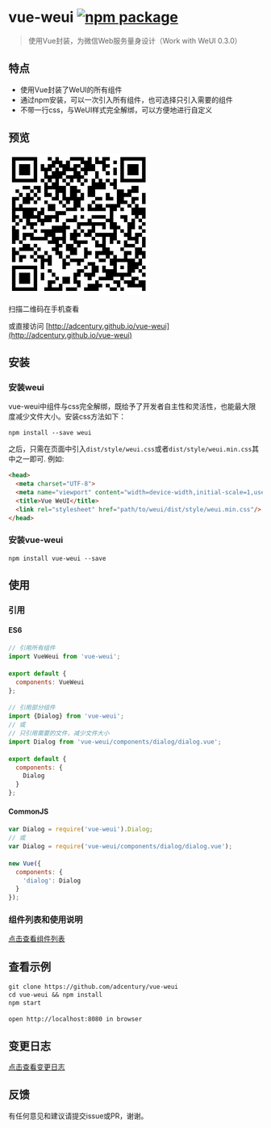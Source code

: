 # vue-weui [![npm package][npm-badge]][npm]

> 使用Vue封装，为微信Web服务量身设计（Work with WeUI 0.3.0）

## 特点

* 使用Vue封装了WeUI的所有组件
* 通过npm安装，可以一次引入所有组件，也可选择只引入需要的组件
* 不带一行css，与WeUI样式完全解绑，可以方便地进行自定义

## 预览

![qr-of-examples](./docs/images/qr-of-examples.png)

扫描二维码在手机查看

或直接访问 [http://adcentury.github.io/vue-weui](http://adcentury.github.io/vue-weui)

## 安装

### 安装weui

vue-weui中组件与css完全解绑，既给予了开发者自主性和灵活性，也能最大限度减少文件大小。安装css方法如下：

```
npm install --save weui
```

之后，只需在页面中引入`dist/style/weui.css`或者`dist/style/weui.min.css`其中之一即可. 例如:

```html
<head>
  <meta charset="UTF-8">
  <meta name="viewport" content="width=device-width,initial-scale=1,user-scalable=0">
  <title>Vue WeUI</title>
  <link rel="stylesheet" href="path/to/weui/dist/style/weui.min.css"/>
</head>
```

### 安装vue-weui

```
npm install vue-weui --save
```

## 使用

### 引用

#### ES6

```javascript
// 引用所有组件
import VueWeui from 'vue-weui';

export default {
  components: VueWeui
};

// 引用部分组件
import {Dialog} from 'vue-weui';
// 或
// 只引用需要的文件，减少文件大小
import Dialog from 'vue-weui/components/dialog/dialog.vue';

export default {
  components: {
    Dialog
  }
};

```

#### CommonJS

```javascript
var Dialog = require('vue-weui').Dialog;
// 或
var Dialog = require('vue-weui/components/dialog/dialog.vue');

new Vue({
  components: {
    'dialog': Dialog
  }
});
```

### 组件列表和使用说明

[点击查看组件列表](./docs/components.md)

## 查看示例

```
git clone https://github.com/adcentury/vue-weui
cd vue-weui && npm install
npm start

open http://localhost:8080 in browser
```

## 变更日志

[点击查看变更日志](./docs/CHANGELOG.md)

## 反馈

有任何意见和建议请提交issue或PR，谢谢。

[npm-badge]: https://badge.fury.io/js/vue-weui.svg
[npm]: https://www.npmjs.com/package/vue-weui

